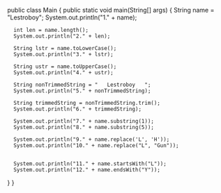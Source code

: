 public class Main
{
  public static void main(String[] args)
  {
      String name = "Lestroboy";
      System.out.println("1." + name);
      
      int len = name.length();
      System.out.println("2." + len);
      
      String lstr = name.toLowerCase();
      System.out.println("3." + lstr);
      
      String ustr = name.toUpperCase();
      System.out.println("4." + ustr);
      
      String nonTrimmedString = "   Lestroboy   ";
      System.out.println("5." + nonTrimmedString);
      
      String trimmedString = nonTrimmedString.trim();
      System.out.println("6." + trimmedString);
      
      System.out.println("7." + name.substring(1));
      System.out.println("8." + name.substring(5));
      
      System.out.println("9." + name.replace('L', 'H'));
      System.out.println("10." + name.replace("L", "Gun"));
      
      
      System.out.println("11." + name.startsWith("L"));
      System.out.println("12." + name.endsWith("Y"));
      
  }
}
